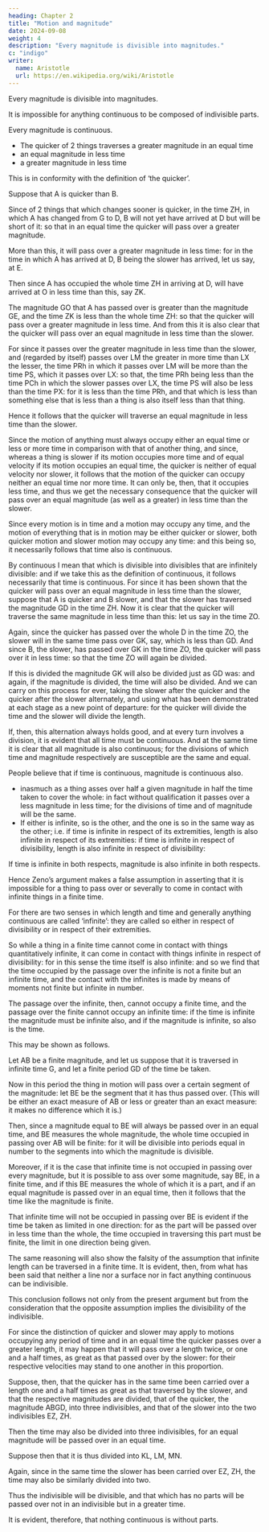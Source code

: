```yaml
---
heading: Chapter 2
title: "Motion and magnitude"
date: 2024-09-08
weight: 4
description: "Every magnitude is divisible into magnitudes."
c: "indigo"
writer:
  name: Aristotle 
  url: https://en.wikipedia.org/wiki/Aristotle
---
```




Every magnitude is divisible into magnitudes.

It is impossible for anything continuous to be composed of indivisible parts.

Every magnitude is continuous. 

- The quicker of 2 things traverses a greater magnitude in an equal time
- an equal magnitude in less time
- a greater magnitude in less time

This is in conformity with the definition of ‘the quicker’.

Suppose that A is quicker than B.

Since of 2 things that which changes sooner is quicker, in the time ZH, in which A has changed from G to D, B will not yet have arrived at D but will be short of it: so that in an equal time the quicker will pass over a greater magnitude. 

More than this, it will pass over a greater magnitude in less time: for in the time in which A has arrived at D, B being the slower has arrived, let us say, at E. 

Then since A has occupied the whole time ZH in arriving at D, will have arrived at O in less time than this, say ZK.

The magnitude GO that A has passed over is greater than the magnitude GE, and the time ZK is less than the whole time ZH: so that the quicker will pass over a greater magnitude in less time. And from this it is also clear that the quicker will pass over an equal magnitude in less time than the slower. 

For since it passes over the greater magnitude in less time than the slower, and (regarded by itself) passes over LM the greater in more time than LX the lesser, the time PRh in which it passes over LM will be more than the time PS, which it passes over LX: so that, the time PRh being less than the time PCh in which the slower passes over LX, the time PS will also be less than the time PX: for it is less than the time PRh, and that which is less than something else that is less than a thing is also itself less than that thing. 

Hence it follows that the quicker will traverse an equal magnitude in less time than the slower. 

Since the motion of anything must always occupy either an equal time or less or more time in comparison with that of another thing, and since, whereas a thing is slower if its motion occupies more time and of equal velocity if its motion occupies an equal time, the quicker is neither of equal velocity nor slower, it follows that the motion of the quicker can occupy neither an equal time nor more time. It can only be, then, that it occupies less time, and thus we get the necessary consequence that the quicker will pass over an equal magnitude (as well as a greater) in less time than the slower.

Since every motion is in time and a motion may occupy any time, and the motion of everything that is in motion may be either quicker or slower, both quicker motion and slower motion may occupy any time: and this being so, it necessarily follows that time also is continuous. 

By continuous I mean that which is divisible into divisibles that are infinitely divisible: and if we take this as the definition of continuous, it follows necessarily that time is continuous. For since it has been shown that the quicker will pass over an equal magnitude in less time than the slower, suppose that A is quicker and B slower, and that the slower has traversed the magnitude GD in the time ZH. Now it is clear that the quicker will traverse the same magnitude in less time than this: let us say in the time ZO.

Again, since the quicker has passed over the whole D in the time ZO, the slower will in the same time pass over GK, say, which is less than GD. And since B, the slower, has passed over GK in the time ZO, the quicker will pass over it in less time: so that the time ZO will again be divided. 

If this is divided the magnitude GK will also be divided just as GD was: and again, if the magnitude is divided, the time will also be divided. And we can carry on this process for ever, taking the slower after the quicker and the quicker after the slower alternately, and using what has been demonstrated at each stage as a new point of departure: for the quicker will divide the time and the slower will divide the length. 

If, then, this alternation always holds good, and at every turn involves a division, it is evident that all time must be continuous. And at the same time it is clear that all magnitude is also continuous; for the divisions of which time and magnitude respectively are susceptible are the same and equal.

People believe that if time is continuous, magnitude is continuous also.
- inasmuch as a thing asses over half a given magnitude in half the time taken to cover the whole: in fact without qualification it passes over a less magnitude in less time; for the divisions of time and of magnitude will be the same. 
- If either is infinite, so is the other, and the one is so in the same way as the other; i.e. if time is infinite in respect of its extremities, length is also infinite in respect of its extremities: if time is infinite in respect of divisibility, length is also infinite in respect of divisibility: 

If time is infinite in both respects, magnitude is also infinite in both respects.

Hence Zeno’s argument makes a false assumption in asserting that it is impossible for a thing to pass over or severally to come in contact with infinite things in a finite time.

For there are two senses in which length and time and generally anything continuous are called ‘infinite’: they are called so either in respect of divisibility or in respect of their extremities. 

So while a thing in a finite time cannot come in contact with things quantitatively infinite, it can come in contact with things infinite in respect of divisibility: for in this sense the time itself is also infinite: and so we find that the time occupied by the passage over the infinite is not a finite but an infinite time, and the contact with the infinites is made by means of moments not finite but infinite in number.

The passage over the infinite, then, cannot occupy a finite time, and the passage over the finite cannot occupy an infinite time: if the time is infinite the magnitude must be infinite also, and if the magnitude is infinite, so also is the time.

This may be shown as follows. 

Let AB be a finite magnitude, and let us suppose that it is traversed in infinite time G, and let a finite period GD of the time be taken. 

Now in this period the thing in motion will pass over a certain segment of the magnitude: let BE be the segment that it has thus passed over. (This will be either an exact measure of AB or less or greater than an exact measure: it makes no difference which it is.)

Then, since a magnitude equal to BE will always be passed over in an equal time, and BE measures the whole magnitude, the whole time occupied in passing over AB will be finite: for it will be divisible into periods equal in number to the segments into which the magnitude is divisible.

Moreover, if it is the case that infinite time is not occupied in passing over every magnitude, but it is possible to ass over some magnitude, say BE, in a finite time, and if this BE measures the whole of which it is a part, and if an equal magnitude is passed over in an equal time, then it follows that the time like the magnitude is finite. 

That infinite time will not be occupied in passing over BE is evident if the time be taken as limited in one direction: for as the part will be passed over in less time than the whole, the time occupied in traversing this part must be finite, the limit in one direction being given.

The same reasoning will also show the falsity of the assumption that infinite length can be traversed in a finite time. It is evident, then, from what has been said that neither a line nor a surface nor in fact anything continuous can be indivisible. 

This conclusion follows not only from the present argument but from the consideration that the opposite assumption implies the divisibility of the indivisible. 

For since the distinction of quicker and slower may apply to motions occupying any period of time and in an equal time the quicker passes over a greater length, it may happen that it will pass over a length twice, or one and a half times, as great as that passed over by the slower: for their respective velocities may stand to one another in this proportion.

Suppose, then, that the quicker has in the same time been carried over a length one and a half times as great as that traversed by the slower, and that the respective magnitudes are divided, that of the quicker, the magnitude ABGD, into three indivisibles, and that of the slower into the two indivisibles EZ, ZH. 

Then the time may also be divided into three indivisibles, for an equal magnitude will be passed over in an equal time. 

Suppose then that it is thus divided into KL, LM, MN. 

Again, since in the same time the slower has been carried over EZ, ZH, the time may also be similarly divided into two. 

Thus the indivisible will be divisible, and that which has no parts will be passed over not in an indivisible but in a greater time. 

It is evident, therefore, that nothing continuous is without parts.

